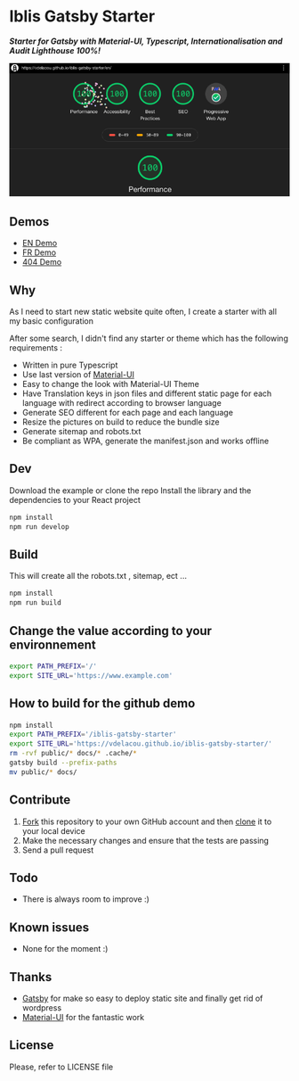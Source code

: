 # Iblis Gatsby Starter

_**Starter for Gatsby with Material-UI, Typescript, Internationalisation and Audit Lighthouse 100%!**_

![Lighthouse](./screenshots/iblis-gatsby-starter.gif)

## Demos

- [EN Demo](https://vdelacou.github.io/iblis-gatsby-starter/)
- [FR Demo](https://vdelacou.github.io/iblis-gatsby-starter/fr/)
- [404 Demo](https://vdelacou.github.io/iblis-gatsby-starter/whatever)

## Why

As I need to start new static website quite often, I create a starter with all my basic configuration

After some search, I didn't find any starter or theme which has the following requirements :

- Written in pure Typescript
- Use last version of [Material-UI](https://material-ui.com/)
- Easy to change the look with Material-UI Theme
- Have Translation keys in json files and different static page for each language with redirect according to browser language
- Generate SEO different for each page and each language
- Resize the pictures on build to reduce the bundle size
- Generate sitemap and robots.txt
- Be compliant as WPA, generate the manifest.json and works offline

## Dev

Download the example or clone the repo
Install the library and the dependencies to your React project

```sh
npm install
npm run develop
```

## Build

This will create all the robots.txt , sitemap, ect ...

```sh
npm install
npm run build
```

## Change the value according to your environnement

```sh
export PATH_PREFIX='/'
export SITE_URL='https://www.example.com'
```

## How to build for the github demo

```sh
npm install
export PATH_PREFIX='/iblis-gatsby-starter'
export SITE_URL='https://vdelacou.github.io/iblis-gatsby-starter/'
rm -rvf public/* docs/* .cache/*
gatsby build --prefix-paths
mv public/* docs/
```

## Contribute

1.  [Fork](https://help.github.com/articles/fork-a-repo/) this repository to your own GitHub account and then [clone](https://help.github.com/articles/cloning-a-repository/) it to your local device
2.  Make the necessary changes and ensure that the tests are passing
3.  Send a pull request

## Todo

- There is always room to improve :)

## Known issues

- None for the moment :)

## Thanks

- [Gatsby](https://www.gatsbyjs.org) for make so easy to deploy static site and finally get rid of wordpress
- [Material-UI](https://material-ui.com/) for the fantastic work

## License

Please, refer to LICENSE file
